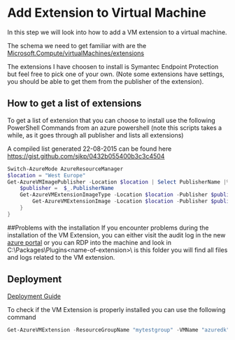 # Add Extension to Virtual Machine
In this step we will look into how to add a VM extension to a virtual machine.

The schema we need to get familiar with are the [Microsoft.Compute/virtualMachines/extensions](https://github.com/Azure/azure-resource-manager-schemas/blob/master/schemas/2015-08-01/Microsoft.Compute.json#L422-L463)

The extensions I have choosen to install is Symantec Endpoint Protection but feel free to pick one of your own. (Note some extensions have settings, you should be able to get them from the publisher of the extension). 

## How to get a list of extensions 
To get a list of extension that you can choose to install use the following PowerShell Commands from an azure powershell (note this scripts takes a while, as it goes through all publisher and lists all extensions)

A compiled list generated 22-08-2015 can be found here https://gist.github.com/sjkp/0432b055400b3c3c4504
```powershell
Switch-AzureMode AzureResourceManager
$location = "West Europe"
Get-AzureVMImagePublisher -Location $location | Select PublisherName |% {
	$publisher =  $_.PublisherName
	Get-AzureVMExtensionImageType -Location $location -Publisher $publisher |% {
		Get-AzureVMExtensionImage -Location $location -Publisher $publisher -Type $_.Type
	}
}

```

##Problems with the installation
If you encounter problems during the installation of the VM Extension, you can either visit the audit log in the new [azure portal](https://portal.azure.com) or you can RDP into the machine and look in C:\Packages\Plugins\<name-of-extension>\\<version> is this folder you will find all files and logs related to the VM extension. 


## Deployment
[Deployment Guide](../docs/deployment.md)   

To check if the VM Extension is properly installed you can use the following command
```powershell
Get-AzureVMExtension -ResourceGroupName "mytestgroup" -VMName "azuredk" -Name "<name-of-extension>"
```